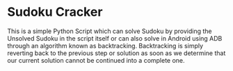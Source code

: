 # Sudoku Cracker

This is a simple Python Script which can solve Sudoku by providing the Unsolved Sudoku in the script itself or can also solve in Android using ADB through an algorithm known as backtracking. Backtracking is simply reverting back to the previous step or solution as soon as we determine that our current solution cannot be continued into a complete one.
